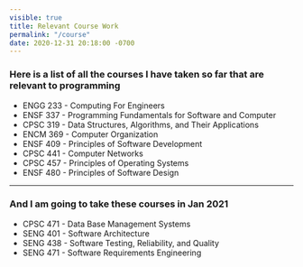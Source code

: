 ```yaml
---
visible: true
title: Relevant Course Work
permalink: "/course"
date: 2020-12-31 20:18:00 -0700
---
```

### Here is a list of all the courses I have taken so far that are relevant to programming

- ENGG 233 - Computing For Engineers
- ENSF 337 - Programming Fundamentals for Software and Computer
- CPSC 319 - Data Structures, Algorithms, and Their Applications
- ENCM 369 - Computer Organization
- ENSF 409 - Principles of Software Development
- CPSC 441 - Computer Networks
- CPSC 457 - Principles of Operating Systems
- ENSF 480 - Principles of Software Design

---
### And I am going to take these courses in Jan 2021
- CPSC 471 - Data Base Management Systems
- SENG 401 - Software Architecture
- SENG 438 - Software Testing, Reliability, and Quality
- SENG 471 - Software Requirements Engineering